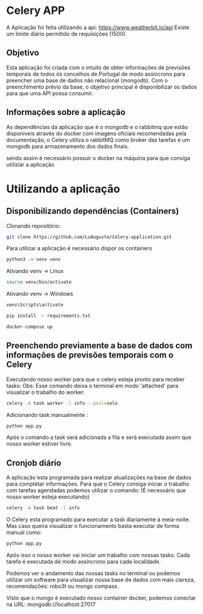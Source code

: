 # Celery APP

A Aplicação foi feita utilizando a api: https://www.weatherbit.io/api
Existe um limite diário permitido de requisições (1500).

## Objetivo

Esta aplicação foi criada com o intuito de obter informações de previsões temporais de todos os concelhos de Portugal de modo assíncrono para preencher uma base de dados não relacional (mongodb).
Com o preenchimento prévio da base, o objetivo principal é disponibilizar os dados para que uma API possa consumir.

## Informações sobre a aplicação

As dependências da aplicação que é o mongodb e o rabbitmq que estão disponiveis através do docker com imagens oficiais recomendadas pela documentação, o Celery utiliza o rabbitMQ como broker das tarefas e um mongodb para armazenamento dos dados finais.

sendo assim é necessário possuir o docker na máquina para que consiga utiliziar a aplicação

# Utilizando a aplicação

## Disponibilizando dependências (Containers)

Clonando repositório:

```bash
git clone https://github.com/LuAugusto/Celery-application.git
```

Para utilizar a aplicação é necessário dispor os containers

```bash
python3 -m venv venv
```

Ativando venv -> Linux

```bash
source venv/bin/activate
```

Ativando venv -> Windows

```bash
venv\Scripts\activate
```

```bash
pip install -r requirements.txt
```

```bash
docker-compose up
```

## Preenchendo previamente a base de dados com informações de previsões temporais com o Celery

Executando nosso worker para que o celery esteja pronto para receber tasks:
Obs: Esse comando deixa o terminal em modo 'attached' para visualizar o trabalho do worker.

```bash
celery -A task worker -l info --pool=solo
```

Adicionando task manualmente :

```bash
python app.py
```

Após o comando a task será adicionada a fila e será executada assim que nosso worker estiver livre.

## Cronjob diário

A aplicação esta programada para realizar atualizações na base de dados para completar informações.
Para que o Celery consiga iniciar o trabalho com tarefas agendadas podemos utilizar o comando:
(É necessário que nosso worker esteja executando)

```bash
celery -A task beat -l info
```

O Celery esta programado para executar a task diariamente à meia-noite.
Mas caso queira visualizar o funcionamento basta executar de forma manual
como:

```bash
python app.py
```

Após isso o nosso worker vai iniciar um trabalho com nossas tasks.
Cada tarefa é executada de modo assíncrono para cada localidade.

Podemos ver o andamento das nossas tasks no terminal ou
podemos utilizar um software para visualizar nossa base de dados com mais clareza, recomendações:
robo3t ou mongo compass.

Visto que o mongo é executado nosso container docker, podemos conectar na URL: mongodb://localhost:27017

